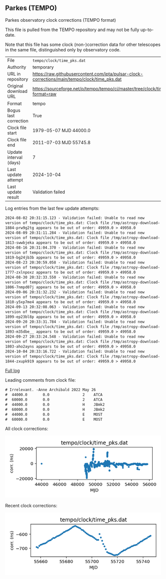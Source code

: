 
## Parkes (TEMPO)

Parkes observatory clock corrections (TEMPO format)

This file is pulled from the TEMPO repository and may not be fully
up-to-date.

Note that this file has some clock (non-)correction data for other
telescopes in the same file, distinguished only by observatory code.

|     |     |
|:--- |:--- |
| File | `tempo/clock/time_pks.dat` |
| Authority | temporary |
| URL in repository | <https://raw.githubusercontent.com/ipta/pulsar-clock-corrections/main/tempo/clock/time_pks.dat> |
| Original download URL | <https://sourceforge.net/p/tempo/tempo/ci/master/tree/clock/time_pks.dat?format=raw> |
| Format | tempo |
| Bogus last correction | True |
| Clock file start | 1979-05-07 MJD 44000.0 |
| Clock file end | 2011-07-03 MJD 55745.8 |
| Update interval (days) | 7 |
| Last update attempt | 2024-10-04 |
| Last update result | Validation failed |

Log entries from the last few update attempts:
```
2024-08-02 20:31:15.123 - Validation failed: Unable to read new version of tempo/clock/time_pks.dat: Clock file /tmp/astropy-download-1884-prw9g2tg appears to be out of order: 49959.0 > 49958.0
2024-08-09 20:31:11.284 - Validation failed: Unable to read new version of tempo/clock/time_pks.dat: Clock file /tmp/astropy-download-1813-swwbjeka appears to be out of order: 49959.0 > 49958.0
2024-08-16 20:31:04.370 - Validation failed: Unable to read new version of tempo/clock/time_pks.dat: Clock file /tmp/astropy-download-1819-bg24jb3b appears to be out of order: 49959.0 > 49958.0
2024-08-23 20:30:59.058 - Validation failed: Unable to read new version of tempo/clock/time_pks.dat: Clock file /tmp/astropy-download-1777-zxlnpoxz appears to be out of order: 49959.0 > 49958.0
2024-08-30 20:32:33.550 - Validation failed: Unable to read new version of tempo/clock/time_pks.dat: Clock file /tmp/astropy-download-1806-7nmpd07j appears to be out of order: 49959.0 > 49958.0
2024-09-06 20:31:32.232 - Validation failed: Unable to read new version of tempo/clock/time_pks.dat: Clock file /tmp/astropy-download-1810-y5xp7me4 appears to be out of order: 49959.0 > 49958.0
2024-09-13 20:32:08.063 - Validation failed: Unable to read new version of tempo/clock/time_pks.dat: Clock file /tmp/astropy-download-1899-ep23bl8p appears to be out of order: 49959.0 > 49958.0
2024-09-20 20:33:31.784 - Validation failed: Unable to read new version of tempo/clock/time_pks.dat: Clock file /tmp/astropy-download-1893-m35dbe__ appears to be out of order: 49959.0 > 49958.0
2024-09-27 20:33:24.548 - Validation failed: Unable to read new version of tempo/clock/time_pks.dat: Clock file /tmp/astropy-download-1803-aho2ayns appears to be out of order: 49959.0 > 49958.0
2024-10-04 20:33:16.722 - Validation failed: Unable to read new version of tempo/clock/time_pks.dat: Clock file /tmp/astropy-download-1844-zxupk919 appears to be out of order: 49959.0 > 49958.0
```
[Full log](https://raw.githubusercontent.com/ipta/pulsar-clock-corrections/main/log/tempo/clock/time_pks.dat.log)

Leading comments from clock file:

    # Irrelevant. -Anne Archibald 2022 May 26
    #  44000.0       0.0               2    ATCA
    #  60000.0       0.0               2    ATCA
    #  44000.0       0.0               H    JBmk2
    #  60000.0       0.0               H    JBmk2
    #  44000.0       0.0               E    MOST
    #  60000.0       0.0               E    MOST



All clock corrections:

![plot of all clock corrections](time_pks.dat.png "All corrections")

Recent clock corrections:

![plot of recent clock corrections](time_pks.dat.short.png "Recent corrections")

